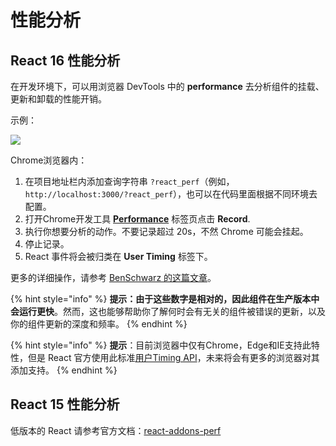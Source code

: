 # 性能分析

## React 16 性能分析

在开发环境下，可以用浏览器 DevTools 中的 **performance** 去分析组件的挂载、更新和卸载的性能开销。

示例：

![](https://lh4.googleusercontent.com/_u3w1Ma2rTuILVlWSjXVU2EkU5w0ghfWH36LzkzbhrZVi7XlkApI0gduAtMqlX8CSPeae7lLmmjNZQx5RTyxAY0A6METO_WJgQOcybfrrkaIxZVfCLLYBkHeojKu8ZrT1OiJoJ0)

Chrome浏览器内：

1. 在项目地址栏内添加查询字符串 `?react_perf`（例如， `http://localhost:3000/?react_perf`），也可以在代码里面根据不同环境去配置。
2. 打开Chrome开发工具 [**Performance**](https://developers.google.com/web/tools/chrome-devtools/evaluate-performance/timeline-tool)  标签页点击 **Record**.
3. 执行你想要分析的动作。不要记录超过 20s，不然 Chrome 可能会挂起。
4. 停止记录。
5. React 事件将会被归类在 **User Timing** 标签下。

更多的详细操作，请参考 [BenSchwarz 的这篇文章](https://building.calibreapp.com/debugging-react-performance-with-react-16-and-chrome-devtools-c90698a522ad)。

{% hint style="info" %}
**提示：由于这些数字是相对的，因此组件在生产版本中会运行更快**。然而，这也能够帮助你了解何时会有无关的组件被错误的更新，以及你的组件更新的深度和频率。
{% endhint %}

{% hint style="info" %}
**提示**：目前浏览器中仅有Chrome，Edge和IE支持此特性，但是 React 官方使用此标准[用户Timing API](https://developer.mozilla.org/en-US/docs/Web/API/User_Timing_API)，未来将会有更多的浏览器对其添加支持。
{% endhint %}

## React 15 性能分析

低版本的 React 请参考官方文档：[react-addons-perf](https://reactjs.org/docs/perf.html)

